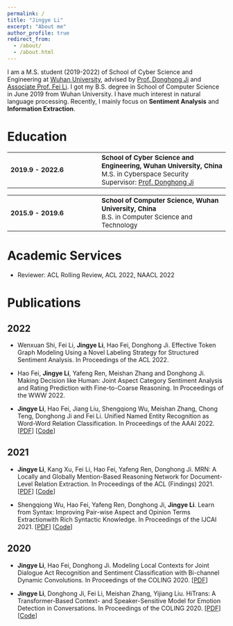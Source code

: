 ```yaml
---
permalink: /
title: "Jingye Li"
excerpt: "About me"
author_profile: true
redirect_from: 
  - /about/
  - /about.html
---
```


I am a M.S. student (2019-2022) of School of Cyber Science and Engineering at [Wuhan University](https://whu.edu.cn), advised by [Prof. Donghong Ji](https://scholar.google.com/citations?user=2Q-7u3AAAAAJ) and [Associate Prof. Fei Li](https://scholar.google.com/citations?user=AoMmysMAAAAJ&hl=en). I got my B.S. degree in School of Computer Science in June 2019 from Wuhan University. I have much interest in natural language processing. Recently, I mainly focus on <b>Sentiment Analysis</b> and <b>Information Extraction</b>.

Education
======
<style>
td, th {
   border: none!important;
   font-size: 15px;
}
</style>

<table style="border: none!important;">
	  <tbody><tr><td style="width:170px; height:80px" valign="left" align="left">
	    <b> 2019.9 - 2022.6 </b>
	  </td>
	  <td style="width:10px">
	  </td>
	  <td valign="middle">
	    <div>
	    	<b>
        School of Cyber Science and Engineering, Wuhan University, China
        </b>
        <br>
	    M.S. in Cyberspace Security
        <br>
         Supervisor: <a href="https://scholar.google.com/citations?user=2Q-7u3AAAAAJ">Prof. Donghong Ji</a>
		</div>
	</td></tr></tbody>
</table>
<table style="border: none!important;">
	  <tbody><tr><td style="width:170px; height:60px" valign="left" align="left">
	    <b> 2015.9 - 2019.6 </b>
	  </td>
	  <td style="width:10px">
	  </td>
	  <td valign="middle">
	    <div>
	    <b>
        School of Computer Science, Wuhan University, China
        </b>
        <br>
	    B.S. in Computer Science and Technology
		</div>
	</td></tr></tbody>
</table>

Academic Services
======
* Reviewer: ACL Rolling Review, ACL 2022, NAACL 2022

Publications
======

2022
-----
* Wenxuan Shi, Fei Li, <b>Jingye Li</b>, Hao Fei, Donghong Ji. Effective Token Graph Modeling Using a Novel Labeling Strategy for Structured Sentiment Analysis. In Proceedings of the ACL 2022.

* Hao Fei, <b>Jingye Li</b>, Yafeng Ren, Meishan Zhang and Donghong Ji. Making Decision like Human: Joint Aspect Category Sentiment Analysis and Rating Prediction with Fine-to-Coarse Reasoning. In Proceedings of the WWW 2022.

* <b>Jingye Li</b>, Hao Fei, Jiang Liu, Shengqiong Wu, Meishan Zhang, Chong Teng, Donghong Ji and Fei Li. Unified Named Entity Recognition as Word-Word Relation Classification. In Proceedings of the AAAI 2022. [[PDF](https://arxiv.org/pdf/2112.10070.pdf)] [[Code](https://github.com/ljynlp/W2NER)]

2021
-----

* <b>Jingye Li</b>, Kang Xu, Fei Li, Hao Fei, Yafeng Ren, Donghong Ji. MRN: A Locally and Globally Mention-Based Reasoning Network for Document-Level Relation Extraction. In Proceedings of the ACL (Findings) 2021. [[PDF](https://aclanthology.org/2021.findings-acl.117.pdf)] [[Code](https://github.com/ljynlp/MRN)]

* Shengqiong Wu, Hao Fei, Yafeng Ren, Donghong Ji, <b>Jingye Li</b>. Learn from Syntax: Improving Pair-wise Aspect and Opinion Terms Extractionwith Rich Syntactic Knowledge. In Proceedings of the IJCAI 2021. [[PDF](https://arxiv.org/pdf/2105.02520.pdf)] [[Code](https://github.com/ChocoWu/Synfue-PAOTE)]

2020
-----

* <b>Jingye Li</b>, Hao Fei, Donghong Ji. Modeling Local Contexts for Joint Dialogue Act Recognition and Sentiment Classification with Bi-channel Dynamic Convolutions. In Proceedings of the COLING 2020. [[PDF](https://aclanthology.org/2020.coling-main.53.pdf)]

* <b>Jingye Li</b>, Donghong Ji, Fei Li, Meishan Zhang, Yijiang Liu. HiTrans: A Transformer-Based Context- and Speaker-Sensitive Model for Emotion Detection in Conversations. In Proceedings of the COLING 2020. [[PDF](https://aclanthology.org/2020.coling-main.370.pdf)] [[Code](https://github.com/ljynlp/HiTrans)]